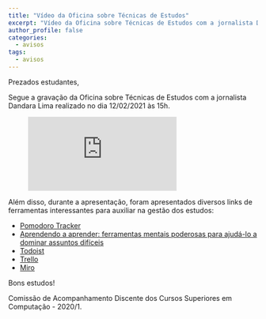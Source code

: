 ```yaml
---
title: "Vídeo da Oficina sobre Técnicas de Estudos"
excerpt: "Vídeo da Oficina sobre Técnicas de Estudos com a jornalista Dandara Lima realizado no dia 12/02/2021 às 15h"
author_profile: false
categories:
  - avisos
tags:
  - avisos
---
```


Prezados estudantes,

Segue a gravação da Oficina sobre Técnicas de Estudos com a jornalista Dandara Lima realizado no dia 12/02/2021 às 15h.

<!-- blank line -->
<figure class="video_container">
  <iframe src="https://youtu.be/ecjYgsUGJAI" frameborder="0" allowfullscreen="true"> </iframe>
</figure>
<!-- blank line -->

Além disso, durante a apresentação, foram apresentados diversos links de ferramentas interessantes para auxiliar na gestão dos estudos:

- [Pomodoro Tracker](https://pomodoro-tracker.com/)
- [Aprendendo a aprender: ferramentas mentais poderosas para ajudá-lo a dominar assuntos difíceis ](https://www.coursera.org/learn/aprender)
- [Todoist](https://todoist.com/pt-BR)
- [Trello](https://trello.com/)
- [Miro](https://miro.com/app/)



Bons estudos!

Comissão de Acompanhamento Discente dos Cursos Superiores em Computação - 2020/1.




